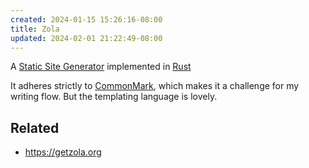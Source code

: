 ```yaml
---
created: 2024-01-15 15:26:16-08:00
title: Zola
updated: 2024-02-01 21:22:49-08:00
---
```


A [Static Site Generator](Static%20Site%20Generator.md) implemented in [Rust](Rust.md)

It adheres strictly to [CommonMark](CommonMark.md), which makes it a challenge for my writing flow. But the templating language is lovely.

## Related

* https://getzola.org